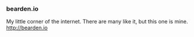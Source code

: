 ### bearden.io
My little corner of the internet. There are many like it, but this one is mine. <http://bearden.io>

